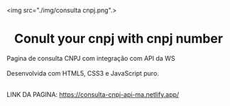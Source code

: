 <img src="./img/consulta cnpj.png".>



<h1 align="center">  Conult your cnpj with cnpj number  </h1>


Pagina de consulta CNPJ com integração com API da WS <br>
<br>
Desenvolvida com HTML5, CSS3 e JavaScript puro. <br>
<br>

LINK DA PAGINA: https://consulta-cnpj-api-ma.netlify.app/
